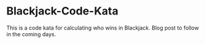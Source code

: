 Blackjack-Code-Kata
===================

This is a code kata for calculating who wins in Blackjack.
Blog post to follow in the coming days.
